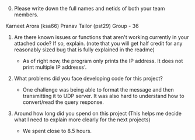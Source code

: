 0. Please write down the full names and netids of both your team members.

Karneet Arora (ksa66)
Pranav Tailor (pst29)
Group - 36

1. Are there known issues or functions that aren't working currently in your
   attached code? If so, explain. (note that you will get half credit for any reasonably sized bug that is fully explained in the readme)
    - As of right now, the program only prints the IP address. It does not print multiple IP addresss'. 

2. What problems did you face developing code for this project?
    - One challenge was being able to format the message and then transmitting it to UDP server. It was also hard to understand how to convert/read the query response.

3. Around how long did you spend on this project (This helps me decide what I need to explain more clearly for the next projects)
    - We spent close to 8.5 hours.
